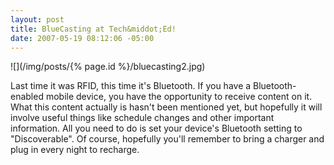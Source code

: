 ```yaml
---
layout: post
title: BlueCasting at Tech&middot;Ed!
date: 2007-05-19 08:12:06 -05:00
---
```


![](/img/posts/{% page.id %}/bluecasting2.jpg)  

Last time it was RFID, this time it's Bluetooth. If you have a Bluetooth-enabled mobile device, you have the opportunity to receive content on it. What this content actually is hasn't been mentioned yet, but hopefully it will involve useful things like schedule changes and other important information. All you need to do is set your device's Bluetooth setting to "Discoverable". Of course, hopefully you'll remember to bring a charger and plug in every night to recharge.
